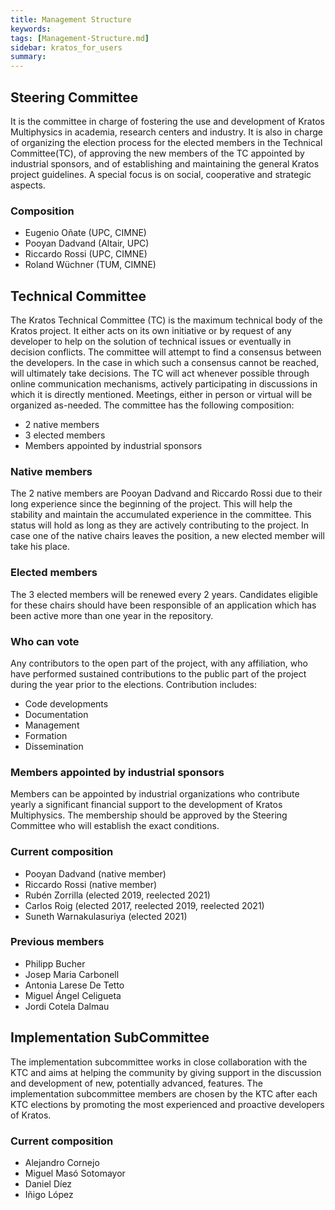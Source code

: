 ```yaml
---
title: Management Structure
keywords: 
tags: [Management-Structure.md]
sidebar: kratos_for_users
summary: 
---
```


## Steering Committee
It is the committee in charge of fostering the use and development of Kratos Multiphysics in academia, research centers and industry. It is also in charge of organizing the election process for the elected members in the Technical Committee(TC), of approving the new members of the TC appointed by industrial sponsors, and of establishing and maintaining the general Kratos project guidelines. A special focus is on social, cooperative and strategic aspects.
### Composition
* Eugenio Oñate (UPC, CIMNE)
* Pooyan Dadvand (Altair, UPC)
* Riccardo Rossi (UPC, CIMNE)
* Roland Wüchner (TUM, CIMNE)

## Technical Committee
The Kratos Technical Committee (TC) is the maximum technical body of the Kratos project. It either acts on its own initiative or by
request of any developer to help on the solution of technical issues or eventually in decision
conflicts. The committee will attempt to find a consensus between the developers. In the case in
which such a consensus cannot be reached, will ultimately take decisions.
The TC will act whenever possible through online communication mechanisms, actively participating
in discussions in which it is directly mentioned. Meetings, either in person or virtual will be organized
as-needed.
The committee has the following composition:
- 2 native members
- 3 elected members
- Members appointed by industrial sponsors

### Native members
The 2 native members are Pooyan Dadvand and Riccardo Rossi due to their long experience since
the beginning of the project. This will help the stability and maintain the accumulated experience in
the committee. This status will hold as long as they are actively contributing to the project. In case
one of the native chairs leaves the position, a new elected member will take his place.
### Elected members
The 3 elected members will be renewed every 2 years.
Candidates eligible for these chairs should have been responsible of an application which has been
active more than one year in the repository.
### Who can vote
Any contributors to the open part of the project, with any affiliation, who have performed sustained
contributions to the public part of the project during the year prior to the elections. Contribution
includes:
- Code developments
- Documentation
- Management
- Formation
- Dissemination

### Members appointed by industrial sponsors
Members can be appointed by industrial organizations who contribute yearly a significant financial support to the development of Kratos Multiphysics. The membership should be approved by the Steering Committee
who will establish the exact conditions.

### Current composition
* Pooyan Dadvand (native member)
* Riccardo Rossi (native member)
* Rubén Zorrilla (elected 2019, reelected 2021)
* Carlos Roig (elected 2017, reelected 2019, reelected 2021)
* Suneth Warnakulasuriya (elected 2021)

### Previous members
* Philipp Bucher
* Josep Maria Carbonell
* Antonia Larese De Tetto
* Miguel Ángel Celigueta
* Jordi Cotela Dalmau

## Implementation SubCommittee
The implementation subcommittee works in close collaboration with the KTC and aims at helping the community by giving support in the discussion and development of new, potentially advanced, features. The implementation subcommittee members are chosen by the KTC after each KTC elections by promoting the most experienced and proactive developers of Kratos.

### Current composition

* Alejandro Cornejo
* Miguel Masó Sotomayor
* Daniel Díez
* Iñigo López